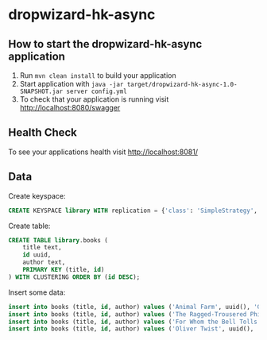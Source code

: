 # dropwizard-hk-async

How to start the dropwizard-hk-async application
---

1. Run `mvn clean install` to build your application
1. Start application with `java -jar target/dropwizard-hk-async-1.0-SNAPSHOT.jar server config.yml`
1. To check that your application is running visit [http://localhost:8080/swagger](http://localhost:8080/swagger)

Health Check
---

To see your applications health visit [http://localhost:8081/](http://localhost:8081/)

Data
---

Create keyspace:
```sql
CREATE KEYSPACE library WITH replication = {'class': 'SimpleStrategy', 'replication_factor': '1'};
```
Create table:
```sql
CREATE TABLE library.books (
    title text,
    id uuid,
    author text,
    PRIMARY KEY (title, id)
) WITH CLUSTERING ORDER BY (id DESC);
```
Insert some data:
```sql
insert into books (title, id, author) values ('Animal Farm', uuid(), 'George Orwell');
insert into books (title, id, author) values ('The Ragged-Trousered Philanthropists', uuid(), 'Robert Tressell');
insert into books (title, id, author) values ('For Whom the Bell Tolls', uuid(), 'Ernest Hemmingway');
insert into books (title, id, author) values ('Oliver Twist', uuid(), 'Charles Dickens');
```